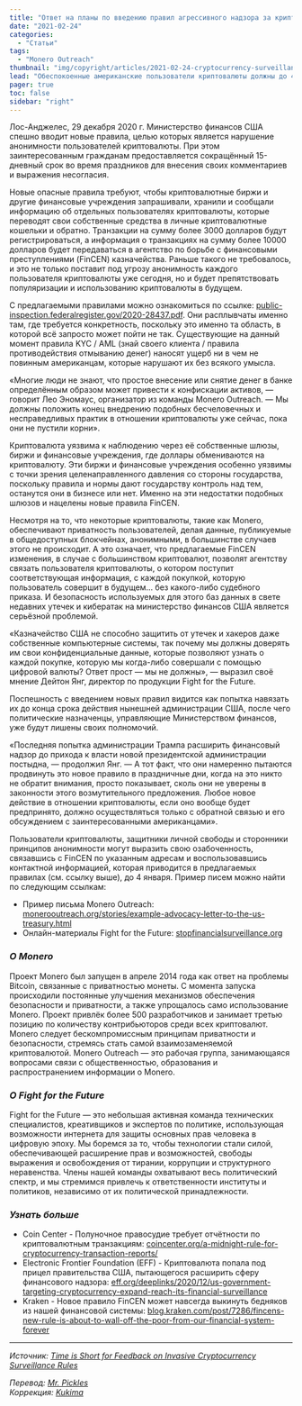```yaml
---
title: "Ответ на планы по введению правил агрессивного надзора за криптовалютами"
date: "2021-02-24"
categories:
  - "Статьи"
tags:
  - "Monero Outreach"
thumbnail: "img/copyright/articles/2021-02-24-cryptocurrency-surveillance-rule/01.jpg"
lead: "Обеспокоенные американские пользователи криптовалюты должны до 4 января остановить введение новых опасных правил Казначейством США (29 декабря 2020 г.).​"
pager: true
toc: false
sidebar: "right"
---
```


Лос-Анджелес, 29 декабря 2020 г. Министерство финансов США спешно вводит новые правила, целью которых является нарушение анонимности пользователей криптовалюты. При этом заинтересованным гражданам предоставляется сокращённый 15-дневный срок во время праздников для внесения своих комментариев и выражения несогласия.

Новые опасные правила требуют, чтобы криптовалютные биржи и другие финансовые учреждения запрашивали, хранили и сообщали информацию об отдельных пользователях криптовалюты, которые переводят свои собственные средства в личные криптовалютные кошельки и обратно. Транзакции на сумму более 3000 долларов будут регистрироваться, а информация о транзакциях на сумму более 10000 долларов будет передаваться в агентство по борьбе с финансовыми преступлениями (FinCEN) казначейства. Раньше такого не требовалось, и это не только поставит под угрозу анонимность каждого пользователя криптовалюты уже сегодня, но и будет препятствовать популяризации и использованию криптовалюты в будущем.

С предлагаемыми правилами можно ознакомиться по ссылке: [public-inspection.federalregister.gov/2020-28437.pdf](https://public-inspection.federalregister.gov/2020-28437.pdf). Они расплывчаты именно там, где требуется конкретность, поскольку это именно та область, в которой всё запросто может пойти не так. Существующие на данный момент правила KYC / AML (знай своего клиента / правила противодействия отмыванию денег) наносят ущерб ни в чем не повинным американцам, которые нарушают их без всякого умысла.

«Многие люди не знают, что простое внесение или снятие денег в банке определённым образом может привести к конфискации активов, — говорит Лео Эномаус, организатор из команды Monero Outreach. — Мы должны положить конец внедрению подобных бесчеловечных и несправедливых практик в отношении криптовалюты уже сейчас, пока они не пустили корни».

Криптовалюта уязвима к наблюдению через её собственные шлюзы, биржи и финансовые учреждения, где доллары обмениваются на криптовалюту. Эти биржи и финансовые учреждения особенно уязвимы с точки зрения целенаправленного давления со стороны государства, поскольку правила и нормы дают государству контроль над тем, останутся они в бизнесе или нет. Именно на эти недостатки подобных шлюзов и нацелены новые правила FinCEN.

Несмотря на то, что некоторые криптовалюты, такие как Monero, обеспечивают приватность пользователей, делая данные, публикуемые в общедоступных блокчейнах, анонимными, в большинстве случаев этого не происходит. А это означает, что предлагаемые FinCEN изменения, в случае с большинством криптовалют, позволят агентству связать пользователя криптовалюты, о котором поступит соответствующая информация, с каждой покупкой, которую пользователь совершит в будущем... без какого-либо судебного приказа. И безопасность используемых для этого баз данных в свете недавних утечек и кибератак на министерство финансов США является серьёзной проблемой.

«Казначейство США не способно защитить от утечек и хакеров даже собственные компьютерные системы, так почему мы должны доверять им свои конфиденциальные данные, которые позволяют узнать о каждой покупке, которую мы когда-либо совершали с помощью цифровой валюты? Ответ прост — мы не должны», — выразил своё мнение Дейтон Янг, директор по продукции Fight for the Future.

Поспешность с введением новых правил видится как попытка навязать их до конца срока действия нынешней администрации США, после чего политические назначенцы, управляющие Министерством финансов, уже будут лишены своих полномочий.

«Последняя попытка администрации Трампа расширить финансовый надзор до прихода к власти новой президентской администрации постыдна, — продолжил Янг. — А тот факт, что они намеренно пытаются продвинуть это новое правило в праздничные дни, когда на это никто не обратит внимания, просто показывает, сколь они не уверены в законности этого возмутительного предложения. Любое новое действие в отношении криптовалюты, если оно вообще будет предпринято, должно осуществляться только с обратной связью и его обсуждением с заинтересованными американцами».

Пользователи криптовалюты, защитники личной свободы и сторонники принципов анонимности могут выразить свою озабоченность, связавшись с FinCEN по указанным адресам и воспользовавшись контактной информацией, которая приводится в предлагаемых правилах (см. ссылку выше), до 4 января. Пример писем можно найти по следующим ссылкам:
- Пример письма Monero Outreach: [monerooutreach.org/stories/example-advocacy-letter-to-the-us-treasury.html](https://www.monerooutreach.org/stories/example-advocacy-letter-to-the-us-treasury.html)
- Онлайн-материалы Fight for the Future: [stopfinancialsurveillance.org](https://www.stopfinancialsurveillance.org/)

### _О Monero_

Проект Monero был запущен в апреле 2014 года как ответ на проблемы Bitcoin, связанные с приватностью монеты. С момента запуска происходили постоянные улучшения механизмов обеспечения безопасности и приватности, а также упрощалось само использование Monero. Проект привлёк более 500 разработчиков и занимает третью позицию по количеству контрибьюторов среди всех криптовалют. Monero следует бескомпромиссным принципам приватности и безопасности, стремясь стать самой взаимозаменяемой криптовалютой. Monero Outreach — это рабочая группа, занимающаяся вопросами связи с общественностью, образования и распространением информации о Monero.

### _О Fight for the Future_

Fight for the Future — это небольшая активная команда технических специалистов, креативщиков и экспертов по политике, использующая возможности интернета для защиты основных прав человека в цифровую эпоху. Мы боремся за то, чтобы технологии стали силой, обеспечивающей расширение прав и возможностей, свободы выражения и освобождения от тирании, коррупции и структурного неравенства. Члены нашей команды охватывают весь политический спектр, и мы стремимся привлечь к ответственности институты и политиков, независимо от их политической принадлежности.

### _Узнать больше_

- Coin Center - Полуночное правосудие требует отчётности по криптовалютным транзакциям: [coincenter.org/a-midnight-rule-for-cryptocurrency-transaction-reports/](https://www.coincenter.org/a-midnight-rule-for-cryptocurrency-transaction-reports/)
- Electronic Frontier Foundation (EFF) - Криптовалюта попала под прицел правительства США, пытающегося расширить сферу финансового надзора: [eff.org/deeplinks/2020/12/us-government-targeting-cryptocurrency-expand-reach-its-financial-surveillance](https://www.eff.org/deeplinks/2020/12/us-government-targeting-cryptocurrency-expand-reach-its-financial-surveillance)
- Kraken - Новое правило FinCEN может навсегда выкинуть бедняков из нашей финансовой системы: [blog.kraken.com/post/7286/fincens-new-rule-is-about-to-wall-off-the-poor-from-our-financial-system-forever](https://blog.kraken.com/post/7286/fincens-new-rule-is-about-to-wall-off-the-poor-from-our-financial-system-forever/)

---

_Источник: [Time is Short for Feedback on Invasive Cryptocurrency Surveillance Rules](https://github.com/v1docq47/outreach-docs/blob/master/monero-outreach-docs/en/archive/time_is_short_surveillance_en.md)_

_Перевод: [Mr. Pickles](https://t.me/v1docq47)_  
_Коррекция: [Kukima](https://t.me/Kukima)_
